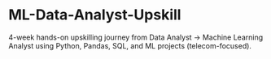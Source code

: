 # ML-Data-Analyst-Upskill
4-week hands-on upskilling journey from Data Analyst → Machine Learning Analyst using Python, Pandas, SQL, and ML projects (telecom-focused).
